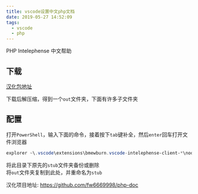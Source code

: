 ```yaml
---
title: vscode设置中文php文档
date: 2019-05-27 14:52:09
tags:
  - vscode
  - php
---
```


PHP Intelephense 中文帮助

<!--more-->

## 下载

[汉化包地址](https://github.com/fw6669998/php-doc/raw/master/document/out.zip)

下载后解压缩，得到一个`out`文件夹，下面有许多子文件夹

## 配置

打开`PowerShell`，输入下面的命令，接着按下`tab`键补全，然后`enter`回车打开文件浏览器

```powershell
explorer ~\.vscode\extensions\bmewburn.vscode-intelephense-client-*\node_modules\intelephense\lib
```

将此目录下原先的`stub`文件夹备份或删除  
将`out`文件夹复制到此处，并重命名为`stub`

汉化项目地址: <https://github.com/fw6669998/php-doc>
